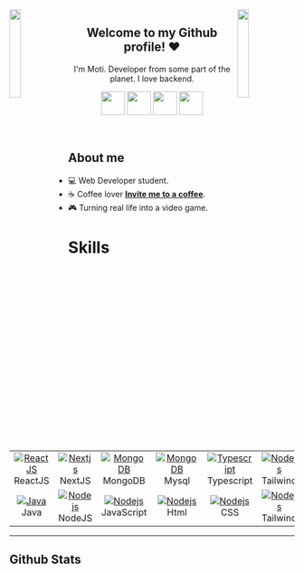 <img align='left' src='https://github.com/motidev/motidev/blob/main/img/maio.gif' width='20%'>  
<img align='right' src='https://github.com/motidev/motidev/blob/main/img/right%20mario.gif' width='20%'>  

<h2 align='center'>Welcome to my Github profile! ♥️</h2> 
<p align='center'>
     I'm Moti. Developer from some part of the planet. I love backend.
</p
<br>

<p align='center'>
    <a href='https://discord.com/users/972840062209376306'><img src='https://github.com/motidev/motidev/blob/main/networks/discord.png' height='42px' /></a>
    <a target='_blank' href='https://github.com/motidev'><img src='https://github.com/motidev/motidev/blob/main/networks/github.png' height='42px' /></a>
    <a href='https://www.twitch.tv/motidev'><img src='https://github.com/motidev/motidev/blob/main/networks/t.png' height='42px' /></a>
    <a href='https://twitter.com/motidev'><img src='https://github.com/motidev/motidev/blob/main/networks/twitter.png' height='42px' /></a>
</p>

<br>
<h2 align='left'>About me</h2>

- 💻 Web Developer student.
- ☕ Coffee lover [**Invite me to a coffee**](https://motidev.com/coffe).
- 🎮 Turning real life into a video game.

# Skills
<table>
  <tr>
    <td align="center" width="100">
      <a href="https://es.react.dev/">
        <img src="https://skillicons.dev/icons?i=react" alt="ReactJS" />
      </a>
      <br>ReactJS
    </td>
    <td align="center" width="100">
      <a href="https://nextjs.org/">
        <img src="https://skillicons.dev/icons?i=nextjs" alt="Nextjs" />
      </a>
      <br>NextJS
    </td>
    <td align="center" width="100"> 
      <a href="https://www.mongodb.com/" >
        <img src="https://skillicons.dev/icons?i=mongodb" alt="MongoDB" />
      </a>
      <br>MongoDB
    </td>
    <td align="center" width="100"> 
      <a href="" >
        <img src="https://skillicons.dev/icons?i=mysql" alt="MongoDB" />
      </a>
      <br>Mysql
    </td>
      <td align="center" width="100">
      <a href="https://www.typescriptlang.org/">
        <img src="https://skillicons.dev/icons?i=typescript" alt="Typescript" />
      </a>
      <br>Typescript
    </td>
          <td align="center" width="100">
      <a href="">
        <img src="https://skillicons.dev/icons?i=lua" alt="Nodejs" />
      </a>
      <br>Tailwind
    </td>
          </tr>
     <tr>
    <td align="center" width="100">
      <a href="https://dev.java/learn/">
        <img src="https://skillicons.dev/icons?i=java" alt="Java" />
      </a>
      <br>Java
    </td>
    <td align="center" width="100">
      <a href="https://nodejs.org/en">
        <img src="https://skillicons.dev/icons?i=nodejs" alt="Nodejs" />
      </a>
      <br>NodeJS
    </td>
     <td align="center" width="100">
      <a href="https://developer.mozilla.org/es/docs/Web/JavaScript">
        <img src="https://skillicons.dev/icons?i=js" alt="Nodejs" />
      </a>
      <br>JavaScript
    </td>
       <td align="center" width="100">
      <a href="">
        <img src="https://skillicons.dev/icons?i=Html" alt="Nodejs" />
      </a>
      <br>Html
    </td>
     </td>
       <td align="center" width="100">
      <a href="">
        <img src="https://skillicons.dev/icons?i=css" alt="Nodejs" />
      </a>
      <br>CSS
    </td>
       <td align="center" width="100">
      <a href="">
        <img src="https://skillicons.dev/icons?i=tailwindcss" alt="Nodejs" />
      </a>
      <br>Tailwind
    </td>
    <td align="center" width="100">
      <a href="">
        <img src="https://skillicons.dev/icons?i=git" alt="Nodejs" />
      </a>
      <br>Git
    </td>
        <td align="center" width="100">
      <a href="https://www.nginx.com/">
        <img src="https://skillicons.dev/icons?i=nginx" alt="nginx" />
      </a>
      <br>Nginx
    </td>
  </tr>
</table>

---


<h2 align="left">Github Stats</h2>
<p align="left">
    <img src="https://github-readme-stats.vercel.app/api?username=motidev&count_private=true&include_all_commits=true&show_icons=truecount_private=true&layout=compact&theme=dark&hide_border=true&bg_color=1a1c1f&border_radius=10&custom_title=Estad%C3%ADsticas" alt="">
</p>


